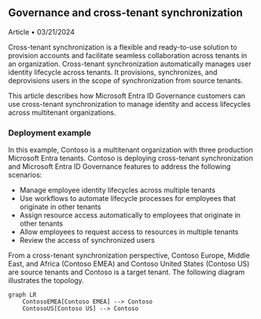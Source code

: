 ## Governance and cross-tenant synchronization

Article • 03/21/2024

Cross-tenant synchronization is a flexible and ready-to-use solution to provision accounts and facilitate seamless collaboration across tenants in an organization. Cross-tenant synchronization automatically manages user identity lifecycle across tenants. It provisions, synchronizes, and deprovisions users in the scope of synchronization from source tenants.

This article describes how Microsoft Entra ID Governance customers can use cross-tenant synchronization to manage identity and access lifecycles across multitenant organizations.

### Deployment example

In this example, Contoso is a multitenant organization with three production Microsoft Entra tenants. Contoso is deploying cross-tenant synchronization and Microsoft Entra ID Governance features to address the following scenarios:

- Manage employee identity lifecycles across multiple tenants
- Use workflows to automate lifecycle processes for employees that originate in other tenants
- Assign resource access automatically to employees that originate in other tenants
- Allow employees to request access to resources in multiple tenants
- Review the access of synchronized users

From a cross-tenant synchronization perspective, Contoso Europe, Middle East, and Africa (Contoso EMEA) and Contoso United States (Contoso US) are source tenants and Contoso is a target tenant. The following diagram illustrates the topology.

```mermaid
graph LR
    ContosoEMEA[Contoso EMEA] --> Contoso
    ContosoUS[Contoso US] --> Contoso
```